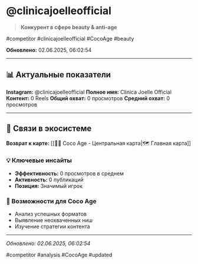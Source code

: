 # @clinicajoelleofficial

> **Конкурент в сфере beauty & anti-age**

#competitor #clinicajoelleofficial #CocoAge #beauty

**Обновлено:** 02.06.2025, 06:02:54

---

## 📊 Актуальные показатели

**Instagram:** @clinicajoelleofficial
**Полное имя:** Clinica Joelle Official
**Контент:** 0 Reels
**Общий охват:** 0 просмотров
**Средний охват:** 0 просмотров

---

## 🔗 Связи в экосистеме

**Возврат к карте:** [[🥥✨ Coco Age - Центральная карта|🗺️ Главная карта]]

### 💡 Ключевые инсайты
- **Эффективность:** 0 просмотров в среднем
- **Активность:** 0 публикаций
- **Позиция:** Значимый игрок

### 🎯 Возможности для Coco Age
- Анализ успешных форматов
- Выявление неохваченных ниш
- Изучение стратегии контента

---

*Обновлено: 02.06.2025, 06:02:54*

#competitor #analysis #CocoAge #updated